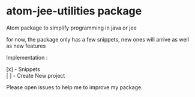 # atom-jee-utilities package


Atom package to simplify programming in java or jee


for now, the package only has a few snippets, new ones will arrive as well as new features

Implementation :

[x] - Snippets <br />
[ ] - Create New project <br />

Please open issues to help me to improve my package.
